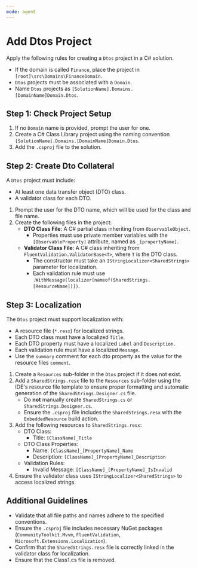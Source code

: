 ```yaml
---
mode: agent
---
```

# Add Dtos Project

Apply the following rules for creating a `Dtos` project in a C# solution.

* If the domain is called `Finance`, place the project in `[root]\src\Domains\FinanceDomain`.
* `Dtos` projects must be associated with a `Domain`.
* Name `Dtos` projects as `[SolutionName].Domains.[DomainName]Domain.Dtos`.

## Step 1: Check Project Setup

1. If no `Domain` name is provided, prompt the user for one.
2. Create a C# Class Library project using the naming convention `[SolutionName].Domains.[DomainName]Domain.Dtos`.
3. Add the `.csproj` file to the solution.

## Step 2: Create Dto Collateral

A `Dtos` project must include:
* At least one data transfer object (DTO) class.
* A validator class for each DTO.

1. Prompt the user for the DTO name, which will be used for the class and file name.
2. Create the following files in the project:
   - **DTO Class File**: A C# partial class inheriting from `ObservableObject`.
     - Properties must use private member variables with the `[ObservableProperty]` attribute, named as `_[propertyName]`.
   - **Validator Class File**: A C# class inheriting from `FluentValidation.ValidatorBase<T>`, where `T` is the DTO class.
     - The constructor must take an `IStringLocalizer<SharedStrings>` parameter for localization.
     - Each validation rule must use `.WithMessage(localizer[nameof(SharedStrings.[ResourceName])])`.

## Step 3: Localization

The `Dtos` project must support localization with:
* A resource file (`*.resx`) for localized strings.
* Each DTO class must have a localized `Title`.
* Each DTO property must have a localized `Label` and `Description`.
* Each validation rule must have a localized `Message`.
* Use the `summary` comment for each dto property as the value for the resource files `comment`.

1. Create a `Resources` sub-folder in the `Dtos` project if it does not exist.
2. Add a `SharedStrings.resx` file to the `Resources` sub-folder using the IDE's resource file template to ensure proper formatting and automatic generation of the `SharedStrings.Designer.cs` file.
   - Do **not** manually create `SharedStrings.cs` or `SharedStrings.Designer.cs`.
   - Ensure the `.csproj` file includes the `SharedStrings.resx` with the `EmbeddedResource` build action.
3. Add the following resources to `SharedStrings.resx`:
   - DTO Class:
     - Title: `[ClassName]_Title`
   - DTO Class Properties:
     - Name: `[ClassName]_[PropertyName]_Name`
     - Description: `[ClassName]_[PropertyName]_Description`
   - Validation Rules:
     - Invalid Message: `[ClassName]_[PropertyName]_IsInvalid`
4. Ensure the validator class uses `IStringLocalizer<SharedStrings>` to access localized strings.

## Additional Guidelines

* Validate that all file paths and names adhere to the specified conventions.
* Ensure the `.csproj` file includes necessary NuGet packages (`CommunityToolkit.Mvvm`, `FluentValidation`, `Microsoft.Extensions.Localization`).
* Confirm that the `SharedStrings.resx` file is correctly linked in the validator class for localization.
* Ensure that the Class1.cs file is removed.